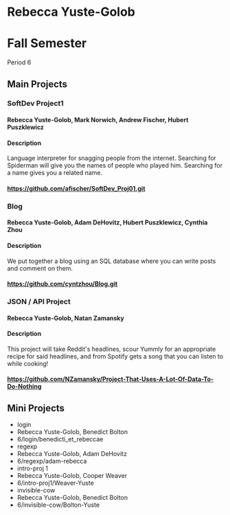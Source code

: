 Rebecca Yuste-Golob
==========

# Fall Semester
Period 6

## Main Projects

### SoftDev Project1
#### Rebecca Yuste-Golob, Mark Norwich, Andrew Fischer, Hubert Puszklewicz
#### Description
Language interpreter for snagging people from the internet. Searching for Spiderman will give you the names of people who played him. Searching for a name gives you a related name.
#### https://github.com/afischer/SoftDev_Proj01.git

### Blog
#### Rebecca Yuste-Golob, Adam DeHovitz, Hubert Puszklewicz, Cynthia Zhou
#### Description
We put together a blog using an SQL database where you can write posts and comment on them.
#### https://github.com/cyntzhou/Blog.git

### JSON / API Project
#### Rebecca Yuste-Golob, Natan Zamansky
#### Description
This project will take Reddit's headlines, scour Yummly for an appropriate recipe for said headlines, and from Spotify gets a song that you can listen to while cooking!
#### https://github.com/NZamansky/Project-That-Uses-A-Lot-Of-Data-To-Do-Nothing

## Mini Projects

 * login
  * Rebecca Yuste-Golob, Benedict Bolton
  * 6/login/benedicti_et_rebeccae
 * regexp
  * Rebecca Yuste-Golob, Adam DeHovitz
  * 6/regexp/adam-rebecca
 * intro-proj 1
  * Rebecca Yuste-Golob, Cooper Weaver 
  * 6/intro-proj1/Weaver-Yuste
 * invisible-cow
  * Rebecca Yuste-Golob, Benedict Bolton
  * 6/invisible-cow/Bolton-Yuste

